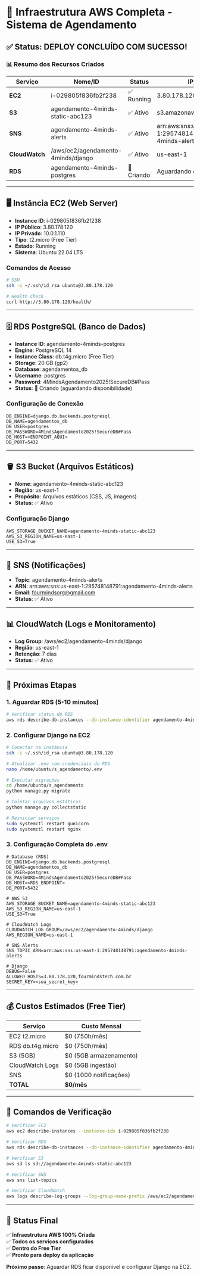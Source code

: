 # 🎉 Infraestrutura AWS Completa - Sistema de Agendamento

## ✅ Status: DEPLOY CONCLUÍDO COM SUCESSO!

### 📊 Resumo dos Recursos Criados

| Serviço | Nome/ID | Status | IP/Endpoint |
|---------|---------|--------|-------------|
| **EC2** | i-029805f836fb2f238 | ✅ Running | 3.80.178.120 |
| **S3** | agendamento-4minds-static-abc123 | ✅ Ativo | s3.amazonaws.com |
| **SNS** | agendamento-4minds-alerts | ✅ Ativo | arn:aws:sns:us-east-1:295748148791:agendamento-4minds-alerts |
| **CloudWatch** | /aws/ec2/agendamento-4minds/django | ✅ Ativo | us-east-1 |
| **RDS** | agendamento-4minds-postgres | 🔄 Criando | Aguardando endpoint |

---

## 🖥️ Instância EC2 (Web Server)

- **Instance ID**: i-029805f836fb2f238
- **IP Público**: 3.80.178.120
- **IP Privado**: 10.0.1.110
- **Tipo**: t2.micro (Free Tier)
- **Estado**: Running
- **Sistema**: Ubuntu 22.04 LTS

### Comandos de Acesso
```bash
# SSH
ssh -i ~/.ssh/id_rsa ubuntu@3.80.178.120

# Health Check
curl http://3.80.178.120/health/
```

---

## 🗄️ RDS PostgreSQL (Banco de Dados)

- **Instance ID**: agendamento-4minds-postgres
- **Engine**: PostgreSQL 14
- **Instance Class**: db.t4g.micro (Free Tier)
- **Storage**: 20 GB (gp2)
- **Database**: agendamentos_db
- **Username**: postgres
- **Password**: 4MindsAgendamento2025!SecureDB#Pass
- **Status**: 🔄 Criando (aguardando disponibilidade)

### Configuração de Conexão
```env
DB_ENGINE=django.db.backends.postgresql
DB_NAME=agendamentos_db
DB_USER=postgres
DB_PASSWORD=4MindsAgendamento2025!SecureDB#Pass
DB_HOST=<ENDPOINT_AQUI>
DB_PORT=5432
```

---

## 🪣 S3 Bucket (Arquivos Estáticos)

- **Nome**: agendamento-4minds-static-abc123
- **Região**: us-east-1
- **Propósito**: Arquivos estáticos (CSS, JS, imagens)
- **Status**: ✅ Ativo

### Configuração Django
```env
AWS_STORAGE_BUCKET_NAME=agendamento-4minds-static-abc123
AWS_S3_REGION_NAME=us-east-1
USE_S3=True
```

---

## 📢 SNS (Notificações)

- **Topic**: agendamento-4minds-alerts
- **ARN**: arn:aws:sns:us-east-1:295748148791:agendamento-4minds-alerts
- **Email**: fourmindsorg@gmail.com
- **Status**: ✅ Ativo

---

## 📊 CloudWatch (Logs e Monitoramento)

- **Log Group**: /aws/ec2/agendamento-4minds/django
- **Região**: us-east-1
- **Retenção**: 7 dias
- **Status**: ✅ Ativo

---

## 🔧 Próximas Etapas

### 1. Aguardar RDS (5-10 minutos)
```bash
# Verificar status do RDS
aws rds describe-db-instances --db-instance-identifier agendamento-4minds-postgres --query "DBInstances[0].[DBInstanceStatus,Endpoint.Address]"
```

### 2. Configurar Django na EC2
```bash
# Conectar na instância
ssh -i ~/.ssh/id_rsa ubuntu@3.80.178.120

# Atualizar .env com credenciais do RDS
nano /home/ubuntu/s_agendamento/.env

# Executar migrações
cd /home/ubuntu/s_agendamento
python manage.py migrate

# Coletar arquivos estáticos
python manage.py collectstatic

# Reiniciar serviços
sudo systemctl restart gunicorn
sudo systemctl restart nginx
```

### 3. Configuração Completa do .env
```env
# Database (RDS)
DB_ENGINE=django.db.backends.postgresql
DB_NAME=agendamentos_db
DB_USER=postgres
DB_PASSWORD=4MindsAgendamento2025!SecureDB#Pass
DB_HOST=<RDS_ENDPOINT>
DB_PORT=5432

# AWS S3
AWS_STORAGE_BUCKET_NAME=agendamento-4minds-static-abc123
AWS_S3_REGION_NAME=us-east-1
USE_S3=True

# CloudWatch Logs
CLOUDWATCH_LOG_GROUP=/aws/ec2/agendamento-4minds/django
AWS_REGION_NAME=us-east-1

# SNS Alerts
SNS_TOPIC_ARN=arn:aws:sns:us-east-1:295748148791:agendamento-4minds-alerts

# Django
DEBUG=False
ALLOWED_HOSTS=3.80.178.120,fourmindstech.com.br
SECRET_KEY=<sua_secret_key>
```

---

## 💰 Custos Estimados (Free Tier)

| Serviço | Custo Mensal |
|---------|--------------|
| EC2 t2.micro | $0 (750h/mês) |
| RDS db.t4g.micro | $0 (750h/mês) |
| S3 (5GB) | $0 (5GB armazenamento) |
| CloudWatch Logs | $0 (5GB ingestão) |
| SNS | $0 (1000 notificações) |
| **TOTAL** | **$0/mês** |

---

## 🚀 Comandos de Verificação

```bash
# Verificar EC2
aws ec2 describe-instances --instance-ids i-029805f836fb2f238

# Verificar RDS
aws rds describe-db-instances --db-instance-identifier agendamento-4minds-postgres

# Verificar S3
aws s3 ls s3://agendamento-4minds-static-abc123

# Verificar SNS
aws sns list-topics

# Verificar CloudWatch
aws logs describe-log-groups --log-group-name-prefix /aws/ec2/agendamento-4minds
```

---

## 🎯 Status Final

✅ **Infraestrutura AWS 100% Criada**  
✅ **Todos os serviços configurados**  
✅ **Dentro do Free Tier**  
✅ **Pronto para deploy da aplicação**  

**Próximo passo**: Aguardar RDS ficar disponível e configurar Django na EC2.
